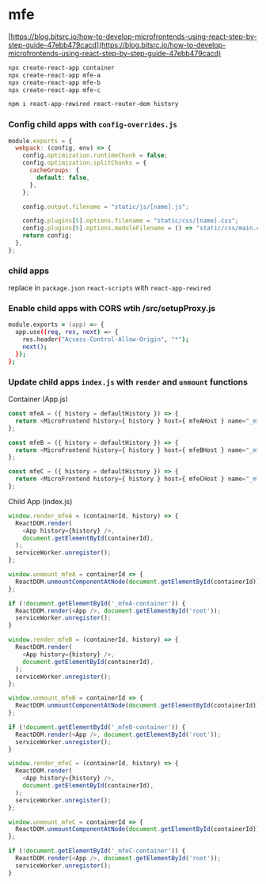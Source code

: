 # mfe
[https://blog.bitsrc.io/how-to-develop-microfrontends-using-react-step-by-step-guide-47ebb479cacd](https://blog.bitsrc.io/how-to-develop-microfrontends-using-react-step-by-step-guide-47ebb479cacd)

```zsh
npx create-react-app container
npx create-react-app mfe-a
npx create-react-app mfe-b
npx create-react-app mfe-c

npm i react-app-rewired react-router-dom history
```

### Config child apps with `config-overrides.js`

```js
module.exports = {
  webpack: (config, env) => {
    config.optimization.runtimeChunk = false;
    config.optimization.splitChunks = {
      cacheGroups: {
        default: false,
      },
    };

    config.output.filename = "static/js/[name].js";

    config.plugins[5].options.filename = "static/css/[name].css";
    config.plugins[5].options.moduleFilename = () => "static/css/main.css";
    return config;
  },
};
```

### child apps
replace in `package.json` `react-scripts` with `react-app-rewired`

### Enable child apps with CORS wtih /src/setupProxy.js

```zsh
module.exports = (app) => {
  app.use((req, res, next) => {
    res.header("Access-Control-Allow-Origin", "*");
    next();
  });
};
```

### Update child apps `index.js` with `render` and `unmount` functions

Container (App.js)
```js
const mfeA = ({ history = defaultHistory }) => {
  return <MicroFrontend history={ history } host={ mfeAHost } name="_mfeA" />
};

const mfeB = ({ history = defaultHistory }) => {
  return <MicroFrontend history={ history } host={ mfeBHost } name="_mfeB" />
};

const mfeC = ({ history = defaultHistory }) => {
  return <MicroFrontend history={ history } host={ mfeCHost } name="_mfeC" />
};
```

Child App (index.js)

```js
window.render_mfeA = (containerId, history) => {
  ReactDOM.render(
    <App history={history} />,
    document.getElementById(containerId),
  );
  serviceWorker.unregister();
};

window.unmount_mfeA = containerId => {
  ReactDOM.unmountComponentAtNode(document.getElementById(containerId));
};

if (!document.getElementById('_mfeA-container')) {
  ReactDOM.render(<App />, document.getElementById('root'));
  serviceWorker.unregister();
}
```

```js
window.render_mfeB = (containerId, history) => {
  ReactDOM.render(
    <App history={history} />,
    document.getElementById(containerId),
  );
  serviceWorker.unregister();
};

window.unmount_mfeB = containerId => {
  ReactDOM.unmountComponentAtNode(document.getElementById(containerId));
};

if (!document.getElementById('_mfeB-container')) {
  ReactDOM.render(<App />, document.getElementById('root'));
  serviceWorker.unregister();
}
```

```js
window.render_mfeC = (containerId, history) => {
  ReactDOM.render(
    <App history={history} />,
    document.getElementById(containerId),
  );
  serviceWorker.unregister();
};

window.unmount_mfeC = containerId => {
  ReactDOM.unmountComponentAtNode(document.getElementById(containerId));
};

if (!document.getElementById('_mfeC-container')) {
  ReactDOM.render(<App />, document.getElementById('root'));
  serviceWorker.unregister();
}
```
